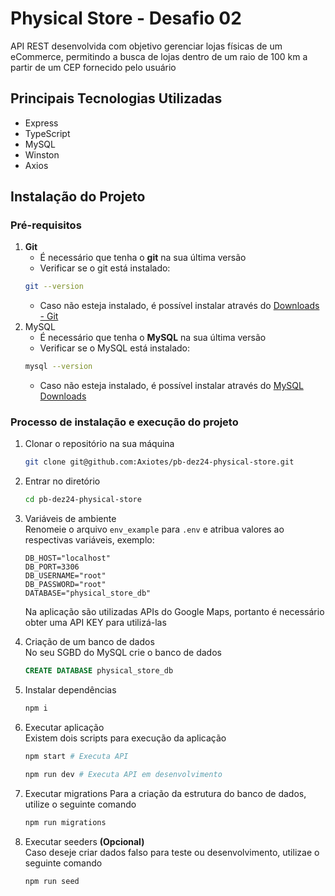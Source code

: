 # Physical Store - Desafio 02
API REST desenvolvida com objetivo gerenciar lojas físicas de um eCommerce, permitindo a busca de lojas dentro de um raio de 100 km a partir de um CEP fornecido pelo usuário

## Principais Tecnologias Utilizadas
- Express
- TypeScript
- MySQL
- Winston
- Axios

## Instalação do Projeto
### Pré-requisitos
1. **Git**
    - É necessário que tenha o **git** na sua última versão
    - Verificar se o git está instalado:
    ```bash
    git --version
    ```
    - Caso não esteja instalado, é possível instalar através do [Downloads - Git](https://git-scm.com/downloads)
2. MySQL
    - É necessário que tenha o **MySQL** na sua última versão
    - Verificar se o MySQL está instalado:
    ```bash
    mysql --version
    ```
    - Caso não esteja instalado, é possível instalar através do [MySQL Downloads](https://www.mysql.com/downloads/)

### Processo de instalação e execução do projeto
1. Clonar o repositório na sua máquina
    ```bash
    git clone git@github.com:Axiotes/pb-dez24-physical-store.git
    ```
2. Entrar no diretório
    ```bash
    cd pb-dez24-physical-store
    ```
3. Variáveis de ambiente  
    Renomeie o arquivo `env_example` para `.env` e atribua valores ao respectivas variáveis, exemplo:
    ```
    DB_HOST="localhost"
    DB_PORT=3306
    DB_USERNAME="root"
    DB_PASSWORD="root"
    DATABASE="physical_store_db"
    ```
    Na aplicação são utilizadas APIs do Google Maps, portanto é necessário obter uma API KEY para utilizá-las  

4. Criação de um banco de dados  
    No seu SGBD do MySQL crie o banco de dados
    ```sql
    CREATE DATABASE physical_store_db
    ```

5. Instalar dependências
    ```bash
    npm i
    ```

6. Executar aplicação  
    Existem dois scripts para execução da aplicação
    ```bash
    npm start # Executa API
    ```
    ```bash
    npm run dev # Executa API em desenvolvimento
    ```

7. Executar migrations
    Para a criação da estrutura do banco de dados, utilize o seguinte comando
    ```bash
    npm run migrations
    ```

9. Executar seeders **(Opcional)**  
    Caso deseje criar dados falso para teste ou desenvolvimento, utilizae o seguinte comando
    ```bash
    npm run seed
    ```
